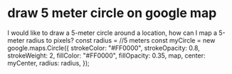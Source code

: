 
# draw 5 meter circle on google map

I would like to draw a 5-meter circle around a location, how can I map a 5-meter radius to pixels?
const radius = //5 meters
const myCircle = new google.maps.Circle({
  strokeColor: "#FF0000",
  strokeOpacity: 0.8,
  strokeWeight: 2,
  fillColor: "#FF0000",
  fillOpacity: 0.35,
  map,
  center: myCenter,
  radius: radius,
});


        